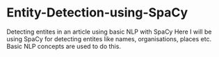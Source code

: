 # Entity-Detection-using-SpaCy
Detecting entites in an article using basic NLP with SpaCy
Here I will be using SpaCy for detecting entites like names, organisations, places etc.
Basic NLP concepts are used to do this.
